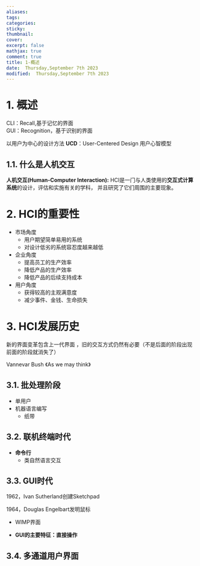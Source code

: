 ```yaml
---
aliases: 
tags: 
categories:
sticky:
thumbnail:
cover: 
excerpt: false
mathjax: true
comment: true
title: 1-概述
date:  Thursday,September 7th 2023
modified:  Thursday,September 7th 2023
---
```

# 1. 概述

CLI：Recall,基于记忆的界面  
GUI：Recognition，基于识别的界面

以用户为中心的设计方法 **UCD**：User-Centered Design
⽤户⼼智模型
## 1.1. 什么是人机交互

**⼈机交互(Human-Computer Interaction):**  HCI是⼀⻔与⼈类使⽤的**交互式计算系统**的设计，评估和实施有关的学科， 并且研究了它们周围的主要现象。
# 2. HCI的重要性

- 市场角度
	- 用户期望简单易用的系统
	- 对设计低劣的系统容忍度越来越低
- 企业角度
	- 提高员工的生产效率
	- 降低产品的生产效率
	- 降低产品的后续支持成本
- 用户角度
	- 获得较高的主观满意度
	- 减少事件、金钱、生命损失

# 3. HCI发展历史

新的界面变革包含上一代界面 ，旧的交互方式仍然有必要（不是后⾯的阶段出现前⾯的阶段就消失了）

Vannevar Bush 《As we may think》

## 3.1. 批处理阶段

- 单用户
- 机器语言编写
	- 纸带

## 3.2. 联机终端时代

- **命令行**
	- 类自然语言交互

## 3.3. GUI时代

1962，Ivan Sutherland创建Sketchpad

1964，Douglas Engelbart发明鼠标

- WIMP界面

- **GUI的主要特征：直接操作**

## 3.4. 多通道⽤户界⾯
